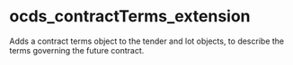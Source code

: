 # ocds_contractTerms_extension
Adds a contract terms object to the tender and lot objects, to describe the terms governing the future contract.
